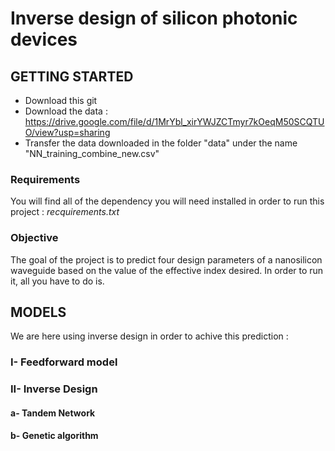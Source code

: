 # Inverse design of silicon photonic devices


## GETTING STARTED

- Download this git
- Download the data : https://drive.google.com/file/d/1MrYbl_xirYWJZCTmyr7kOeqM50SCQTUO/view?usp=sharing
- Transfer the data downloaded in the folder "data" under the name "NN_training_combine_new.csv"

### Requirements

You will find all of the dependency you will need installed in order to run this project : *recquirements.txt*

### Objective 

The goal of the project is to predict four design parameters of a nanosilicon waveguide based on the value of the effective index desired. 
In order to run it, all you have to do is.

## MODELS
We are here using inverse design in order to achive this prediction : 

### I- Feedforward model

### II- Inverse Design 
####    a- Tandem Network
####    b- Genetic algorithm


